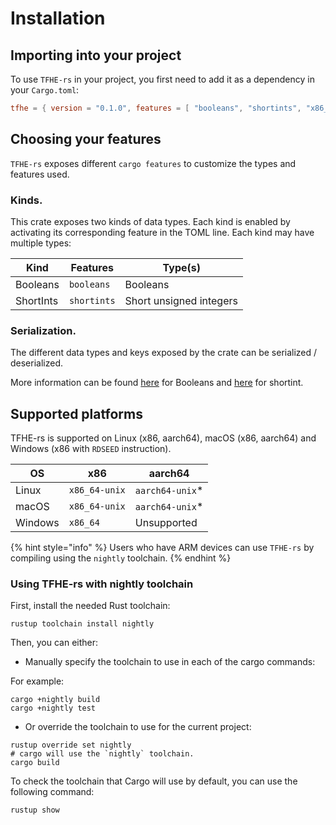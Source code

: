 # Installation

## Importing into your project

To use `TFHE-rs` in your project, you first need to add it as a dependency in your `Cargo.toml`:


```toml
tfhe = { version = "0.1.0", features = [ "booleans", "shortints", "x86_64-unix" ] }
```

## Choosing your features

`TFHE-rs` exposes different `cargo features` to customize the types and features used.

### Kinds.

This crate exposes two kinds of data types. Each kind is enabled by activating its corresponding feature in the TOML line. Each kind may have multiple types:

| Kind      | Features     | Type(s)                                  |
| --------- | ------------- |------------------------------------------|
| Booleans  | `booleans`    | Booleans                                 |
| ShortInts | `shortints`   | Short unsigned integers                  |


### Serialization.

The different data types and keys exposed by the crate can be serialized / deserialized.

More information can be found [here](../Booleans/serialization.md) for Booleans and [here](../shortint/serialization.md) for shortint.

## Supported platforms

TFHE-rs is supported on Linux (x86, aarch64), macOS (x86, aarch64) and Windows (x86 with `RDSEED`
instruction).

| OS        | x86              | aarch64          |
| --------- | -------------    |------------------|
| Linux     | `x86_64-unix`    | `aarch64-unix`*  |
| macOS     | `x86_64-unix`    | `aarch64-unix`*  |
| Windows   | `x86_64`         | Unsupported      |

{% hint style="info" %}
Users who have ARM devices can use `TFHE-rs` by compiling using the
`nightly` toolchain.
{% endhint %}


### Using TFHE-rs with nightly toolchain

First, install the needed Rust toolchain:

```shell
rustup toolchain install nightly
```

Then, you can either:

* Manually specify the toolchain to use in each of the cargo commands:

For example:

```shell
cargo +nightly build
cargo +nightly test
```

* Or override the toolchain to use for the current project:

```shell
rustup override set nightly
# cargo will use the `nightly` toolchain.
cargo build
```

To check the toolchain that Cargo will use by default, you can use the following command:

```shell
rustup show
```
